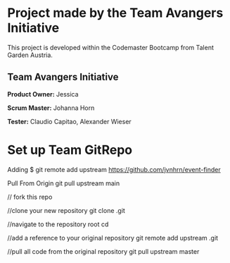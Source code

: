 # Project made by the Team Avangers Initiative 
This project is developed within the Codemaster Bootcamp from Talent Garden Austria. 

## Team Avangers Initiative

**Product Owner:** Jessica 

**Scrum Master:** Johanna Horn

**Tester:** Claudio Capitao, Alexander Wieser


# Set up Team GitRepo

Adding 
$ git remote add upstream https://github.com/jvnhrn/event-finder 

Pull From Origin 
git pull upstream main

// fork this repo 

//clone your new repository
git clone <new repository>.git

//navigate to the repository root
cd <new repository>

//add a reference to your original repository
git remote add upstream <original repository>.git

//pull all code from the original repository
git pull upstream master
